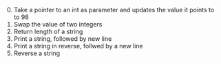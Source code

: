 0. Take a pointer to an int as parameter and updates the value it points to to 98
1. Swap the value of two integers
2. Return length of a string
3. Print a string, followed by new line
4. Print a string in reverse, follwed by a new line
5. Reverse a string
